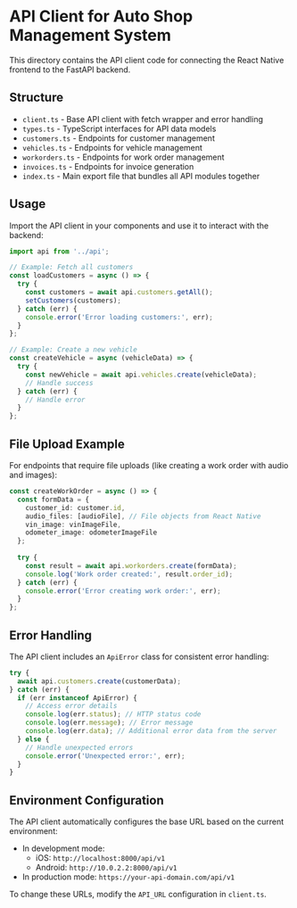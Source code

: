 # API Client for Auto Shop Management System

This directory contains the API client code for connecting the React Native frontend to the FastAPI backend.

## Structure

- `client.ts` - Base API client with fetch wrapper and error handling
- `types.ts` - TypeScript interfaces for API data models
- `customers.ts` - Endpoints for customer management
- `vehicles.ts` - Endpoints for vehicle management
- `workorders.ts` - Endpoints for work order management
- `invoices.ts` - Endpoints for invoice generation
- `index.ts` - Main export file that bundles all API modules together

## Usage

Import the API client in your components and use it to interact with the backend:

```typescript
import api from '../api';

// Example: Fetch all customers
const loadCustomers = async () => {
  try {
    const customers = await api.customers.getAll();
    setCustomers(customers);
  } catch (err) {
    console.error('Error loading customers:', err);
  }
};

// Example: Create a new vehicle
const createVehicle = async (vehicleData) => {
  try {
    const newVehicle = await api.vehicles.create(vehicleData);
    // Handle success
  } catch (err) {
    // Handle error
  }
};
```

## File Upload Example

For endpoints that require file uploads (like creating a work order with audio and images):

```typescript
const createWorkOrder = async () => {
  const formData = {
    customer_id: customer.id,
    audio_files: [audioFile], // File objects from React Native
    vin_image: vinImageFile,
    odometer_image: odometerImageFile
  };
  
  try {
    const result = await api.workorders.create(formData);
    console.log('Work order created:', result.order_id);
  } catch (err) {
    console.error('Error creating work order:', err);
  }
};
```

## Error Handling

The API client includes an `ApiError` class for consistent error handling:

```typescript
try {
  await api.customers.create(customerData);
} catch (err) {
  if (err instanceof ApiError) {
    // Access error details
    console.log(err.status); // HTTP status code
    console.log(err.message); // Error message
    console.log(err.data); // Additional error data from the server
  } else {
    // Handle unexpected errors
    console.error('Unexpected error:', err);
  }
}
```

## Environment Configuration

The API client automatically configures the base URL based on the current environment:

- In development mode: 
  - iOS: `http://localhost:8000/api/v1`
  - Android: `http://10.0.2.2:8000/api/v1`
- In production mode: `https://your-api-domain.com/api/v1`

To change these URLs, modify the `API_URL` configuration in `client.ts`.
